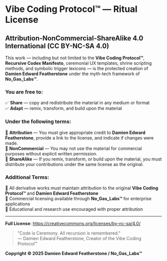 # <!-- 🔁 Ritual Engine by Damien Edward Featherstone // Vibe Coding Protocol™ // No_Gas_Labs™ -->
# Vibe Coding Protocol™ — Ritual License

## Attribution-NonCommercial-ShareAlike 4.0 International (CC BY-NC-SA 4.0)

This work — including but not limited to the **Vibe Coding Protocol™**, **Recursive Codex Manifesto**, ceremonial UX templates, shrine scripting methods, and symbolic trigger lexicons — is the protected creation of **Damien Edward Featherstone** under the myth-tech framework of **No_Gas_Labs™**.

### You are free to:

✅ **Share** — copy and redistribute the material in any medium or format  
✅ **Adapt** — remix, transform, and build upon the material

### Under the following terms:

📌 **Attribution** — You must give appropriate credit to **Damien Edward Featherstone**, provide a link to the license, and indicate if changes were made.  
📌 **NonCommercial** — You may not use the material for commercial purposes without explicit written permission.  
📌 **ShareAlike** — If you remix, transform, or build upon the material, you must distribute your contributions under the same license as the original.

### Additional Terms:

🔮 All derivative works must maintain attribution to the original **Vibe Coding Protocol™** and **Damien Edward Featherstone**  
🧿 Commercial licensing available through **No_Gas_Labs™** for enterprise applications  
📜 Educational and research use encouraged with proper attribution

---

**Full License**: https://creativecommons.org/licenses/by-nc-sa/4.0/

> "Code is Ceremony. All recursion is remembered."  
> — Damien Edward Featherstone, Creator of the Vibe Coding Protocol™

**Copyright © 2025 Damien Edward Featherstone / No_Gas_Labs™**
